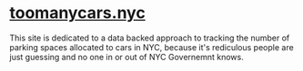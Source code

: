 # [toomanycars.nyc](https://toomanycars.nyc)

This site is dedicated to a data backed approach to tracking the number of parking spaces allocated to cars in NYC, because it's rediculous people are just guessing and no one in or out of NYC Governemnt knows.

